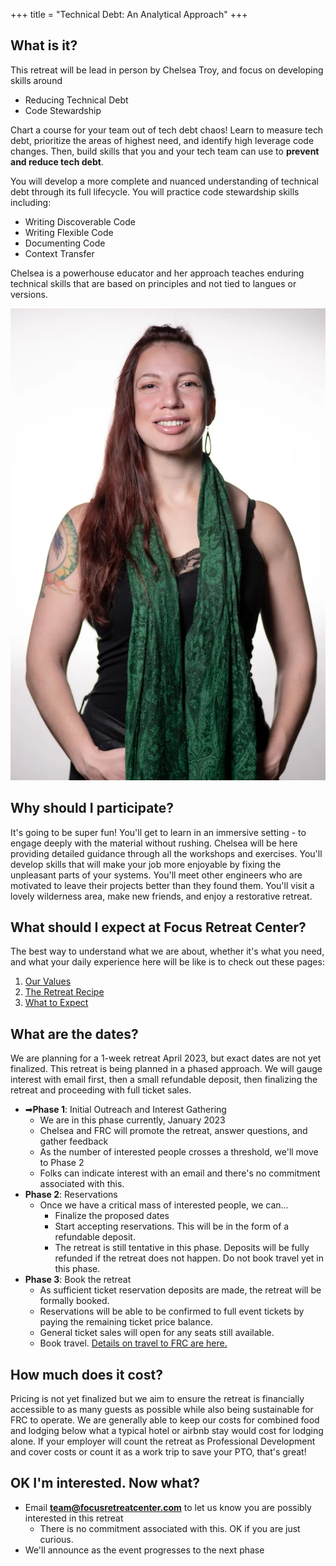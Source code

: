 +++
title = "Technical Debt: An Analytical Approach"
+++

## What is it?

This retreat will be lead in person by Chelsea Troy, and focus on developing skills around

* Reducing Technical Debt
* Code Stewardship

Chart a course for your team out of tech debt chaos! Learn to measure tech debt, prioritize the areas of highest need, and identify high leverage code changes. Then, build skills that you and your tech team can use to **prevent and reduce tech debt**.


You will develop a more complete and nuanced understanding of technical debt through its full lifecycle. You will practice code stewardship skills including:


* Writing Discoverable Code
* Writing Flexible Code
* Documenting Code
* Context Transfer

Chelsea is a powerhouse educator and her approach teaches enduring technical skills that are based on principles and not tied to langues or versions.

![Chelsea Troy headshot](chelsea.webp)

## Why should I participate?

It's going to be super fun! You'll get to learn in an immersive setting - to engage deeply with the material without rushing. Chelsea will be here providing detailed guidance through all the workshops and exercises. You'll develop skills that will make your job more enjoyable by fixing the unpleasant parts of your systems. You'll meet other engineers who are motivated to leave their projects better than they found them. You'll visit a lovely wilderness area, make new friends, and enjoy a restorative retreat.

## What should I expect at Focus Retreat Center?

The best way to understand what we are about, whether it's what you need, and what your daily experience here will be like is to check out these pages:

1. [Our Values](/values)
1. [The Retreat Recipe](/recipe)
1. [What to Expect](/what-to-expect)

## What are the dates?

We are planning for a 1-week retreat April 2023, but exact dates are not yet finalized. This retreat is being planned in a phased approach. We will gauge interest with email first, then a small refundable deposit, then finalizing the retreat and proceeding with full ticket sales.

* ➡**Phase 1**: Initial Outreach and Interest Gathering
  * We are in this phase currently, January 2023
  * Chelsea and FRC will promote the retreat, answer questions, and gather feedback
  * As the number of interested people crosses a threshold, we'll move to Phase 2
  * Folks can indicate interest with an email and there's no commitment associated with this.
* **Phase 2**: Reservations
  * Once we have a critical mass of interested people, we can…
    * Finalize the proposed dates
    * Start accepting reservations. This will be in the form of a refundable deposit.
    * The retreat is still tentative in this phase. Deposits will be fully refunded if the retreat does not happen. Do not book travel yet in this phase.
* **Phase 3**: Book the retreat
  * As sufficient ticket reservation deposits are made, the retreat will be formally booked.
  * Reservations will be able to be confirmed to full event tickets by paying the remaining ticket price balance.
  * General ticket sales will open for any seats still available.
  * Book travel. [Details on travel to FRC are here.](/travel)

## How much does it cost?

Pricing is not yet finalized but we aim to ensure the retreat is financially accessible to as many guests as possible while also being sustainable for FRC to operate. We are generally able to keep our costs for combined food and lodging below what a typical hotel or airbnb stay would cost for lodging alone. If your employer will count the retreat as Professional Development and cover costs or count it as a work trip to save your PTO, that's great!


## OK I'm interested. Now what?

* Email **team@focusretreatcenter.com** to let us know you are possibly interested in this retreat
  * There is no commitment associated with this. OK if you are just curious.
* We'll announce as the event progresses to the next phase
